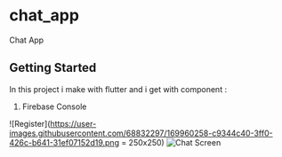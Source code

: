 # chat_app

Chat App 

## Getting Started
In this project i make with flutter and i get with component : 
1. Firebase Console

![Register](https://user-images.githubusercontent.com/68832297/169960258-c9344c40-3ff0-426c-b641-31ef07152d19.png = 250x250)
![Chat Screen](https://user-images.githubusercontent.com/68832297/169960285-4a2d6ce2-4476-445d-ba29-c8e1c6badb86.png)
